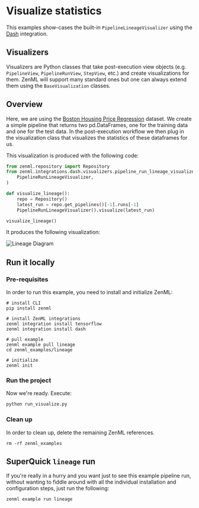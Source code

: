 # Visualize statistics

This examples show-cases the built-in `PipelineLineageVisualizer` using the
[Dash](https://dash.plotly.com/) integration.

## Visualizers

Visualizers are Python classes that take post-execution view objects (e.g.
`PipelineView`, `PipelineRunView`, `StepView`, etc.) and create visualizations
for them. ZenML will support many standard ones but one can always extend them
using the `BaseVisualization` classes.

## Overview

Here, we are using the
[Boston Housing Price Regression](https://keras.io/api/datasets/boston_housing/)
dataset. We create a simple pipeline that returns two pd.DataFrames, one for the
training data and one for the test data. In the post-execution workflow we then
plug in the visualization class that visualizes the statistics of these
dataframes for us.

This visualization is produced with the following code:

```python
from zenml.repository import Repository
from zenml.integrations.dash.visualizers.pipeline_run_lineage_visualizer import (
    PipelineRunLineageVisualizer,
)

def visualize_lineage():
    repo = Repository()
    latest_run = repo.get_pipelines()[-1].runs[-1]
    PipelineRunLineageVisualizer().visualize(latest_run)

visualize_lineage()
```

It produces the following visualization:

![Lineage Diagram](assets/zenml-pipeline-run-lineage-dash.png)

## Run it locally

### Pre-requisites

In order to run this example, you need to install and initialize ZenML:

```shell
# install CLI
pip install zenml

# install ZenML integrations
zenml integration install tensorflow
zenml integration install dash

# pull example
zenml example pull lineage
cd zenml_examples/lineage

# initialize
zenml init
```

### Run the project

Now we're ready. Execute:

```bash
python run_visualize.py
```

### Clean up

In order to clean up, delete the remaining ZenML references.

```shell
rm -rf zenml_examples
```

## SuperQuick `lineage` run

If you're really in a hurry and you want just to see this example pipeline run,
without wanting to fiddle around with all the individual installation and
configuration steps, just run the following:

```shell
zenml example run lineage
```
